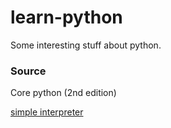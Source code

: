# learn-python
Some interesting stuff about python.

### Source
Core python (2nd edition)

[simple interpreter](https://github.com/aosabook/500lines/blob/master/interpreter/interpreter.markdown)

